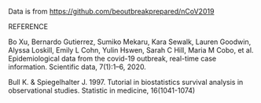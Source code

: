 Data is from https://github.com/beoutbreakprepared/nCoV2019 

REFERENCE

Bo Xu, Bernardo Gutierrez, Sumiko Mekaru, Kara Sewalk, Lauren Goodwin, Alyssa Loskill, Emily L Cohn, Yulin Hswen, Sarah C Hill, Maria M Cobo, et al. Epidemiological data from the covid-19 outbreak, real-time case information. Scientific data, 7(1):1–6, 2020.

Bull K. & Spiegelhalter J. 1997. Tutorial in biostatistics survival analysis in observational studies. Statistic in medicine, 16(1041-1074)
